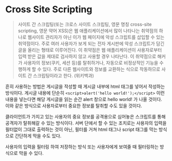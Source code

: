 # Cross Site Scripting

> 사이트 간 스크립팅(또는 크로스 사이트 스크립팅, 영문 명칭 cross-site scripting, 영문 약어 XSS)은 웹 애플리케이션에서 많이 나타나는 취약점의 하나로 웹사이트 관리자가 아닌 이가 웹 페이지에 악성 스크립트를 삽입할 수 있는 취약점이다. 주로 여러 사용자가 보게 되는 전자 게시판에 악성 스크립트가 담긴 글을 올리는 형태로 이루어진다. 이 취약점은 웹 애플리케이션이 사용자로부터 입력 받은 값을 제대로 검사하지 않고 사용할 경우 나타난다. 이 취약점으로 해커가 사용자의 정보(쿠키, 세션 등)를 탈취하거나, 자동으로 비정상적인 기능을 수행하게 할 수 있다. 주로 다른 웹사이트와 정보를 교환하는 식으로 작동하므로 사이트 간 스크립팅이라고 한다. (위키백과)

흔히 사용하는 방법은 게시글을 작성할 때 게시글 내부에 html 태그를 넣어서 작성하는 방식이다. 게시글 내용에 단순히 `<script>alert('hello world!');</script>` 이런 내용을 넣는다면 해당 게시글을 읽는 순간 alert 창으로 hello world! 가 나올 것이다. 이와 같은 방식으로 사용자로부터 중요한 정보를 탈취할 수도 있을 것이다.

클라이언트가 가지고 있는 사용자의 중요 정보를 공격용으로 심어놓은 스크립트를 통해 공격자가 탈취해갈 수 있는 방식이다. 서버 단에서 할 수 있는 조치로는 사용자의 입력을 필터없이 그대로 출력하는 것이 아닌, 필터를 거쳐 html 태그나 script 태그를 막는 방식으로 간단하게 막을 수도 있다.

사용자의 입력을 필터링 하여 저장하는 방식 또는 사용자에게 보여줄 때 필터링하는 방식으로 막을 수 있다.
